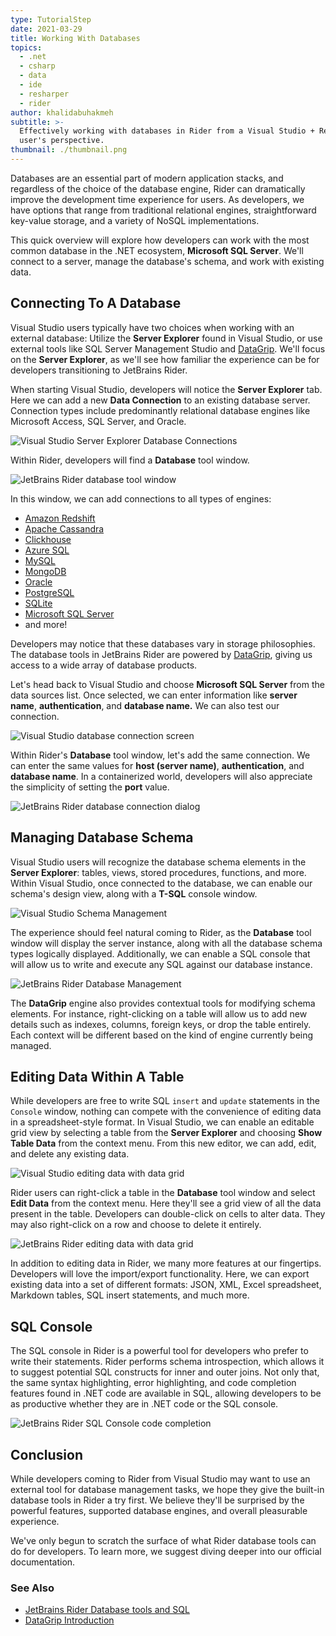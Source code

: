 ```yaml
---
type: TutorialStep
date: 2021-03-29
title: Working With Databases
topics:
  - .net
  - csharp
  - data
  - ide
  - resharper
  - rider
author: khalidabuhakmeh
subtitle: >-
  Effectively working with databases in Rider from a Visual Studio + ReSharper
  user's perspective.
thumbnail: ./thumbnail.png
---
```


Databases are an essential part of modern application stacks, and regardless of the choice of the database engine, Rider can dramatically improve the development time experience for users. As developers, we have options that range from traditional relational engines, straightforward key-value storage, and a variety of NoSQL implementations.

This quick overview will explore how developers can work with the most common database in the .NET ecosystem, **Microsoft SQL Server**. We'll connect to a server, manage the database's schema, and work with existing data.

## Connecting To A Database

Visual Studio users typically have two choices when working with an external database: Utilize the **Server Explorer** found in Visual Studio, or use external tools like SQL Server Management Studio and [DataGrip](https://jetbrains.com/datagrip). We'll focus on the **Server Explorer**, as we'll see how familiar the experience can be for developers transitioning to JetBrains Rider.

When starting Visual Studio, developers will notice the **Server Explorer** tab. Here we can add a new **Data Connection** to an existing database server. Connection types include predominantly relational database engines like Microsoft Access, SQL Server, and Oracle.

![Visual Studio Server Explorer Database Connections](./1-visual-studio-server-explorer-connection.png)

Within Rider, developers will find a **Database** tool window.

![JetBrains Rider database tool window](./2-jetbrains-rider-database-tool-window.png)

In this window, we can add connections to all types of engines:

- [Amazon Redshift](https://aws.amazon.com/redshift/)
- [Apache Cassandra](https://cassandra.apache.org/)
- [Clickhouse](https://clickhouse.tech/)
- [Azure SQL](https://azure.microsoft.com/en-us/services/azure-sql/)
- [MySQL](https://www.mysql.com/)
- [MongoDB](https://www.mongodb.com/)
- [Oracle](https://www.oracle.com/index.html)
- [PostgreSQL](https://www.postgresql.org/)
- [SQLite](https://sqlite.org/index.html)
- [Microsoft SQL Server](https://www.microsoft.com/sql-server)
- and more!

Developers may notice that these databases vary in storage philosophies. The database tools in JetBrains Rider are powered by [DataGrip](https://jetbrains.com/datagrip), giving us access to a wide array of database products.

Let's head back to Visual Studio and choose **Microsoft SQL Server** from the data sources list. Once selected, we can enter information like **server name**, **authentication**, and **database name.** We can also test our connection.

![Visual Studio database connection screen](./3-visual-studio-database-connection.png)

Within Rider's **Database** tool window, let's add the same connection. We can enter the same values for **host (server name)**,  **authentication**, and **database name**. In a containerized world, developers will also appreciate the simplicity of setting the **port** value.

![JetBrains Rider database connection dialog](./4-jetbrains-rider-database-connection.png)

## Managing Database Schema

Visual Studio users will recognize the database schema elements in the **Server Explorer**: tables, views, stored procedures, functions, and more. Within Visual Studio, once connected to the database, we can enable our schema's design view, along with a **T-SQL** console window.

![Visual Studio Schema Management](./5-visual-studio-managing-schema-management.png)

The experience should feel natural coming to Rider, as the **Database** tool window will display the server instance, along with all the database schema types logically displayed. Additionally, we can enable a SQL console that will allow us to write and execute any SQL against our database instance.

![JetBrains Rider Database Management](./6-jetbrains-rider-database-management.png)

The **DataGrip** engine also provides contextual tools for modifying schema elements. For instance, right-clicking on a table will allow us to add new details such as indexes, columns, foreign keys, or drop the table entirely. Each context will be different based on the kind of engine currently being managed.

## Editing Data Within A Table

While developers are free to write SQL `insert` and `update` statements in the `Console` window, nothing can compete with the convenience of editing data in a spreadsheet-style format. In Visual Studio, we can enable an editable grid view by selecting a table from the **Server Explorer** and choosing **Show Table Data** from the context menu. From this new editor, we can add, edit, and delete any existing data.

![Visual Studio editing data with data grid](./7-visual-studio-editing-data-grid.png)

Rider users can right-click a table in the **Database** tool window and select **Edit Data** from the context menu. Here they'll see a grid view of all the data present in the table. Developers can double-click on cells to alter data. They may also right-click on a row and choose to delete it entirely.

![JetBrains Rider editing data with data grid](./8-jetbrains-rider-editing-data-in-grid.png)

In addition to editing data in Rider, we many more features at our fingertips. Developers will love the import/export functionality. Here, we can export existing data into a set of different formats: JSON, XML, Excel spreadsheet, Markdown tables, SQL insert statements, and much more.

## SQL Console

The SQL console in Rider is a powerful tool for developers who prefer to write their statements. Rider performs schema introspection, which allows it to suggest potential SQL constructs for inner and outer joins. Not only that, the same syntax highlighting, error highlighting, and code completion features found in .NET code are available in SQL, allowing developers to be as productive whether they are in .NET code or the SQL console.

![JetBrains Rider SQL Console code completion](./9-jetbrains-rider-sql-console.png)

## Conclusion

While developers coming to Rider from Visual Studio may want to use an external tool for database management tasks, we hope they give the built-in database tools in Rider a try first. We believe they'll be surprised by the powerful features, supported database engines, and overall pleasurable experience.

We've only begun to scratch the surface of what Rider database tools can do for developers. To learn more, we suggest diving deeper into our official documentation.

### See Also

- [JetBrains Rider Database tools and SQL](https://jetbrains.com/help/rider/Relational_Databases.html)
- [DataGrip Introduction](https://www.jetbrains.com/help/datagrip/meet-the-product.html)
